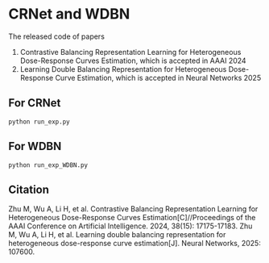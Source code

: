 # CRNet and WDBN
The released code of papers 

1. Contrastive Balancing Representation Learning for Heterogeneous Dose-Response Curves Estimation, which is accepted in AAAI 2024
2. Learning Double Balancing Representation for Heterogeneous Dose-Response Curve Estimation, which is accepted in Neural Networks 2025

## For CRNet
```
python run_exp.py
```

## For WDBN
```
python run_exp_WDBN.py
```

## Citation
Zhu M, Wu A, Li H, et al. Contrastive Balancing Representation Learning for Heterogeneous Dose-Response Curves Estimation[C]//Proceedings of the AAAI Conference on Artificial Intelligence. 2024, 38(15): 17175-17183.
Zhu M, Wu A, Li H, et al. Learning double balancing representation for heterogeneous dose-response curve estimation[J]. Neural Networks, 2025: 107600.
